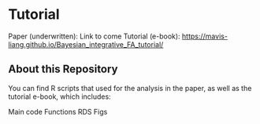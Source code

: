 # Tutorial

Paper (underwritten): Link to come
Tutorial (e-book): https://mavis-liang.github.io/Bayesian_integrative_FA_tutorial/

## About this Repository

You can find R scripts that used for the analysis in the paper, as well as the tutorial e-book, which includes:

Main code
Functions
RDS
Figs
